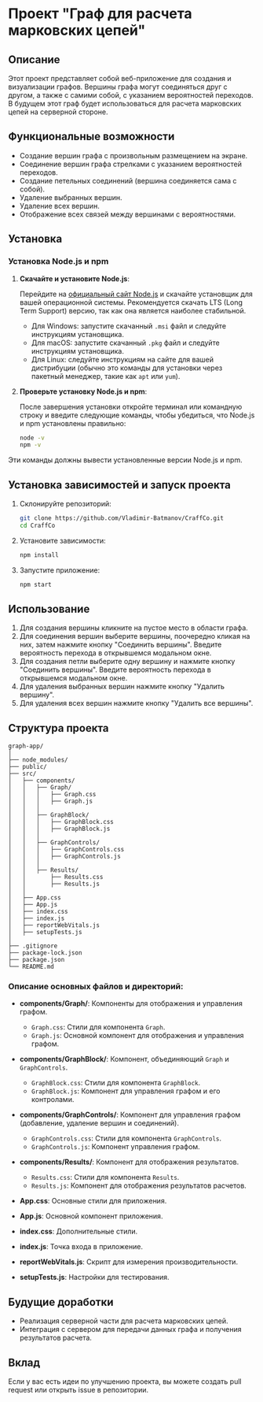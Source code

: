 # Проект "Граф для расчета марковских цепей"

## Описание

Этот проект представляет собой веб-приложение для создания и визуализации графов. Вершины графа могут соединяться друг с другом, а также с самими собой, с указанием вероятностей переходов. В будущем этот граф будет использоваться для расчета марковских цепей на серверной стороне.

## Функциональные возможности

- Создание вершин графа с произвольным размещением на экране.
- Соединение вершин графа стрелками с указанием вероятностей переходов.
- Создание петельных соединений (вершина соединяется сама с собой).
- Удаление выбранных вершин.
- Удаление всех вершин.
- Отображение всех связей между вершинами с вероятностями.

## Установка

### Установка Node.js и npm

1. **Скачайте и установите Node.js**:
   
   Перейдите на [официальный сайт Node.js](https://nodejs.org/) и скачайте установщик для вашей операционной системы. Рекомендуется скачать LTS (Long Term Support) версию, так как она является наиболее стабильной.

   - Для Windows: запустите скачанный `.msi` файл и следуйте инструкциям установщика.
   - Для macOS: запустите скачанный `.pkg` файл и следуйте инструкциям установщика.
   - Для Linux: следуйте инструкциям на сайте для вашей дистрибуции (обычно это команды для установки через пакетный менеджер, такие как `apt` или `yum`).

2. **Проверьте установку Node.js и npm**:
   
   После завершения установки откройте терминал или командную строку и введите следующие команды, чтобы убедиться, что Node.js и npm установлены правильно:

   ```bash
   node -v
   npm -v
   ```

Эти команды должны вывести установленные версии Node.js и npm.

## Установка зависимостей и запуск проекта

1. Склонируйте репозиторий:

   ```bash
   git clone https://github.com/Vladimir-Batmanov/CraffCo.git
   cd CraffCo
   ```

2. Установите зависимости:

   ```bash
   npm install
   ```

3. Запустите приложение:

   ```bash
   npm start
   ```

## Использование

1. Для создания вершины кликните на пустое место в области графа.
2. Для соединения вершин выберите вершины, поочередно кликая на них, затем нажмите кнопку "Соединить вершины". Введите вероятность перехода в открывшемся модальном окне.
3. Для создания петли выберите одну вершину и нажмите кнопку "Соединить вершины". Введите вероятность перехода в открывшемся модальном окне.
4. Для удаления выбранных вершин нажмите кнопку "Удалить вершину".
5. Для удаления всех вершин нажмите кнопку "Удалить все вершины".

## Структура проекта

```
graph-app/
│
├── node_modules/
├── public/
├── src/
│   ├── components/
│   │   ├── Graph/
│   │   │   ├── Graph.css
│   │   │   ├── Graph.js
│   │   │
│   │   ├── GraphBlock/
│   │   │   ├── GraphBlock.css
│   │   │   ├── GraphBlock.js
│   │   │
│   │   ├── GraphControls/
│   │   │   ├── GraphControls.css
│   │   │   ├── GraphControls.js
│   │   │
│   │   ├── Results/
│   │       ├── Results.css
│   │       ├── Results.js
│   │
│   ├── App.css
│   ├── App.js
│   ├── index.css
│   ├── index.js
│   ├── reportWebVitals.js
│   ├── setupTests.js
│
├── .gitignore
├── package-lock.json
├── package.json
└── README.md
```

### Описание основных файлов и директорий:

- **components/Graph/**: Компоненты для отображения и управления графом.
  - `Graph.css`: Стили для компонента `Graph`.
  - `Graph.js`: Основной компонент для отображения и управления графом.
  
- **components/GraphBlock/**: Компонент, объединяющий `Graph` и `GraphControls`.
  - `GraphBlock.css`: Стили для компонента `GraphBlock`.
  - `GraphBlock.js`: Компонент для управления графом и его контролами.
  
- **components/GraphControls/**: Компонент для управления графом (добавление, удаление вершин и соединений).
  - `GraphControls.css`: Стили для компонента `GraphControls`.
  - `GraphControls.js`: Компонент управления графом.
  
- **components/Results/**: Компонент для отображения результатов.
  - `Results.css`: Стили для компонента `Results`.
  - `Results.js`: Компонент для отображения результатов расчетов.
  
- **App.css**: Основные стили для приложения.
- **App.js**: Основной компонент приложения.
- **index.css**: Дополнительные стили.
- **index.js**: Точка входа в приложение.
- **reportWebVitals.js**: Скрипт для измерения производительности.
- **setupTests.js**: Настройки для тестирования.

## Будущие доработки

- Реализация серверной части для расчета марковских цепей.
- Интеграция с сервером для передачи данных графа и получения результатов расчета.

## Вклад

Если у вас есть идеи по улучшению проекта, вы можете создать pull request или открыть issue в репозитории.
